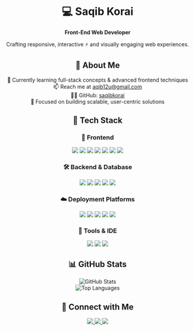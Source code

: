<h1 align="center">💻 Saqib Korai</h1>
<p align="center"><strong>Front-End Web Developer</strong></p>
<p align="center">Crafting responsive, interactive ⚡ and visually engaging web experiences.</p>

<h2 align="center">🧠 About Me</h2>
<p align="center">
🌱 Currently learning full-stack concepts & advanced frontend techniques<br>
📫 Reach me at <a href="mailto:aqib12u@gmail.com">aqib12u@gmail.com</a><br>
👨‍💻 GitHub: <a href="https://github.com/saqibkorai">saqibkorai</a><br>
🎯 Focused on building scalable, user-centric solutions
</p>

<h2 align="center">🧰 Tech Stack</h2>

<h3 align="center">🚀 Frontend</h3>
<p align="center">
  <img src="https://img.shields.io/badge/HTML5-E34F26?style=for-the-badge&logo=html5&logoColor=white"/>
  <img src="https://img.shields.io/badge/CSS3-1572B6?style=for-the-badge&logo=css3&logoColor=white"/>
  <img src="https://img.shields.io/badge/Bootstrap-7952B3?style=for-the-badge&logo=bootstrap&logoColor=white"/>
  <img src="https://img.shields.io/badge/JavaScript-F7DF1E?style=for-the-badge&logo=javascript&logoColor=black"/>
  <img src="https://img.shields.io/badge/React-61DAFB?style=for-the-badge&logo=react&logoColor=black"/>
  <img src="https://img.shields.io/badge/Next.js-000000?style=for-the-badge&logo=next.js&logoColor=white"/>
  <img src="https://img.shields.io/badge/GSAP-88CE02?style=for-the-badge&logo=greensock&logoColor=white"/>
</p>

<h3 align="center">🛠️ Backend & Database</h3>
<p align="center">
  <img src="https://img.shields.io/badge/Node.js-339933?style=for-the-badge&logo=node.js&logoColor=white"/>
  <img src="https://img.shields.io/badge/Express.js-000000?style=for-the-badge&logo=express&logoColor=white"/>
  <img src="https://img.shields.io/badge/MongoDB-47A248?style=for-the-badge&logo=mongodb&logoColor=white"/>
  <img src="https://img.shields.io/badge/Supabase-3ECF8E?style=for-the-badge&logo=supabase&logoColor=white"/>
  <img src="https://img.shields.io/badge/NPM-CB3837?style=for-the-badge&logo=npm&logoColor=white"/>
</p>

<h3 align="center">☁️ Deployment Platforms</h3>
<p align="center">
  <img src="https://img.shields.io/badge/Vercel-000000?style=for-the-badge&logo=vercel&logoColor=white"/>
  <img src="https://img.shields.io/badge/Netlify-00C7B7?style=for-the-badge&logo=netlify&logoColor=white"/>
  <img src="https://img.shields.io/badge/Heroku-430098?style=for-the-badge&logo=heroku&logoColor=white"/>
  <img src="https://img.shields.io/badge/Railway-0B0D0E?style=for-the-badge&logo=railway&logoColor=white"/>
  <img src="https://img.shields.io/badge/Render-46E3B7?style=for-the-badge&logo=render&logoColor=white"/>
</p>

<h3 align="center">🧪 Tools & IDE</h3>
<p align="center">
  <img src="https://img.shields.io/badge/Git-F05032?style=for-the-badge&logo=git&logoColor=white"/>
  <img src="https://img.shields.io/badge/GitHub-181717?style=for-the-badge&logo=github&logoColor=white"/>
  <img src="https://img.shields.io/badge/VS_Code-007ACC?style=for-the-badge&logo=visual-studio-code&logoColor=white"/>
</p>

<h2 align="center">📊 GitHub Stats</h2>
<p align="center">
  <img src="https://github-readme-stats.vercel.app/api?username=saqibkorai&show_icons=true&theme=tokyonight" alt="GitHub Stats" />
  <br>
  <img src="https://github-readme-stats.vercel.app/api/top-langs/?username=saqibkorai&layout=compact&theme=tokyonight" alt="Top Languages" />
</p>

<h2 align="center">🔗 Connect with Me</h2>
<p align="center">
  <a href="mailto:aqib12u@gmail.com">
    <img src="https://img.shields.io/badge/-Email-c0392b?style=for-the-badge&logo=gmail&logoColor=white"/>
  </a>
  <a href="https://linkedin.com/in/saqib-khan-523922320">
    <img src="https://img.shields.io/badge/-LinkedIn-0e76a8?style=for-the-badge&logo=linkedin&logoColor=white"/>
  </a>
  <a href="https://facebook.com/sqb.07">
    <img src="https://img.shields.io/badge/-Facebook-1877F2?style=for-the-badge&logo=facebook&logoColor=white"/>
  </a>
</p>

